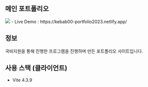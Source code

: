 ## 메인 포트폴리오

<img src="https://raw.githubusercontent.com/kebab000/2023-portfolio/src/assets/images/MAIN-PORT.png" />
- Live Demo : https://kebab00-portfolio2023.netlify.app/

## 정보
국비지원을 통해 진행한 프로그램을 진행하며 만든 포트폴리오 사이트입니다.

## 사용 스택 (클라이언트)
- Vite 4.3.9
